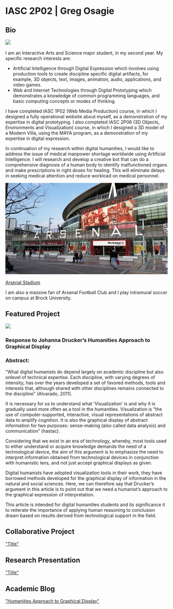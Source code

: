 # IASC 2P02 | Greg Osagie

## Bio

![](http://timmatic.com/i/2017/01/computer-network-wallpaper-1080p.jpg)

  I am an Interactive Arts and Science major student, in my second year. My specific research interests are:
  <ul>
    <li>	Artificial Intelligence through Digital Expression which involves using production tools to create discipline specific digital           artifacts, for example, 3D objects, text, images, animation, audio, applications, and video games.</li>
    <li>	Web and Internet Technologies through Digital Prototyping which demonstrates a knowledge of common programming languages, and           basic computing concepts or modes of thinking.</li>
    </ul>
  I have completed IASC 1P02 (Web Media Production) course, in which I designed a fully operational website about myself, as a demonstration of my expertise in digital prototyping. I also completed IASC 2P06 (3D Objects, Environments and Visualization) course, in which I designed a 3D model of a Modern Villa, using the MAYA program, as a demonstration of my expertise in digital expression. 
  
  
  In continuation of my research within digital humanities, I would like to address the issue of medical manpower shortage worldwide using Artificial Intelligence. I will research and develop a creative bot that can do a comprehensive diagnosis of a human body to identify malfunctioned organs and make prescriptions in right doses for healing. This will eliminate delays in seeking medical attention and reduce workload on medical personnel.


![](Images/arsenal-1584845_960_720.jpg)

[Arsenal Stadium](https://en.wikipedia.org/wiki/Arsenal_F.C.)

I am also a massive fan of Arsenal Football Club and I play intramural soccer on campus at Brock University.


## Featured Project

![](http://www.artofstance.com/wp-content/uploads/2013/03/makestancenotwar.jpg)

### Response to Johanna Drucker’s Humanities Approach to Graphical Display

### Abstract:

"What digital humanists do depend largely on academic discipline but also onlevel of technical expertise. Each discipline, with varying degrees of intensity, has over the years developed a set of favored methods, tools and interests that, although shared with other disciplines remains connected to the discipline" (Alvarado, 2011).

  It is necessary for us to understand what ‘Visualization’ is and why it is gradually used more often as a tool in the humanities. Visualization is “the use of computer-supported, interactive, visual representations of abstract data to amplify cognition. It is also the graphical display of abstract information for two purposes: sense-making (also called data analysis) and communication” (hastac).

  Considering that we exist in an era of technology, whereby, most tools used to either understand or acquire knowledge demands the need of a technological device, the aim of this argument is to emphasize the need to interpret information obtained from technological devices in conjunction with humanistic lens, and not just accept graphical displays as given.
 
  Digital humanists have adopted visualization tools in their work, they have borrowed methods developed for the graphical display of information in the natural and social sciences. Here, we can therefore say that Drucker’s argument in this article is to point out that we need a humanist’s approach to the graphical expression of interpretation.
 
  This article is intended for digital humanities students and its significance it to reiterate the importance of applying human reasoning to conclusion drawn based on results derived from technological support in the field. 


## Collaborative Project

["Title"](link)

## Research Presentation

["Title"](reveal/index.html) 

## Academic Blog

["Humanities Approach to Graphical Display"](officialosagie.github.io/blog)






